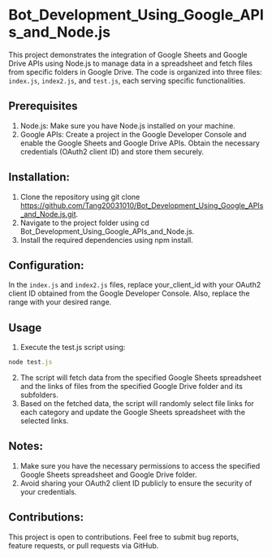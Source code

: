 # Bot_Development_Using_Google_APIs_and_Node.js
This project demonstrates the integration of Google Sheets and Google Drive APIs using Node.js to manage data in a spreadsheet and fetch files from specific folders in Google Drive. The code is organized into three files: `index.js`, `index2.js`, and `test.js`, each serving specific functionalities.

## Prerequisites
1. Node.js: Make sure you have Node.js installed on your machine.
2. Google APIs: Create a project in the Google Developer Console and enable the Google Sheets and Google Drive APIs. Obtain the necessary credentials (OAuth2 client ID) and store them securely.

## Installation:
1. Clone the repository using git clone https://github.com/Tang20031010/Bot_Development_Using_Google_APIs_and_Node.js.git.
2. Navigate to the project folder using cd Bot_Development_Using_Google_APIs_and_Node.js.
3. Install the required dependencies using npm install.

## Configuration:
In the `index.js` and `index2.js` files, replace your_client_id with your OAuth2 client ID obtained from the Google Developer Console. Also, replace the range with your desired range. 

## Usage
1. Execute the test.js script using:
```JavaScript 
node test.js
```
2. The script will fetch data from the specified Google Sheets spreadsheet and the links of files from the specified Google Drive folder and its subfolders.
3. Based on the fetched data, the script will randomly select file links for each category and update the Google Sheets spreadsheet with the selected links.

## Notes:
1. Make sure you have the necessary permissions to access the specified Google Sheets spreadsheet and Google Drive folder.
2. Avoid sharing your OAuth2 client ID publicly to ensure the security of your credentials.

## Contributions:
This project is open to contributions. Feel free to submit bug reports, feature requests, or pull requests via GitHub.